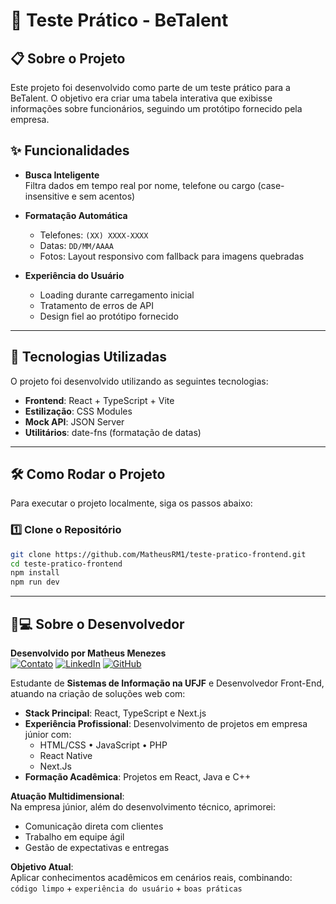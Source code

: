 # 📌 Teste Prático - BeTalent

## 📋 Sobre o Projeto
Este projeto foi desenvolvido como parte de um teste prático para a BeTalent. O objetivo era criar uma tabela interativa que exibisse informações sobre funcionários, seguindo um protótipo fornecido pela empresa.

## ✨ Funcionalidades

- **Busca Inteligente**  
  Filtra dados em tempo real por nome, telefone ou cargo (case-insensitive e sem acentos)

- **Formatação Automática**  
  - Telefones: `(XX) XXXX-XXXX`  
  - Datas: `DD/MM/AAAA`  
  - Fotos: Layout responsivo com fallback para imagens quebradas

- **Experiência do Usuário**  
  - Loading durante carregamento inicial  
  - Tratamento de erros de API  
  - Design fiel ao protótipo fornecido

---

## 🚀 Tecnologias Utilizadas
O projeto foi desenvolvido utilizando as seguintes tecnologias:
- **Frontend**: React + TypeScript + Vite  
- **Estilização**: CSS Modules  
- **Mock API**: JSON Server  
- **Utilitários**: date-fns (formatação de datas)  

---

## 🛠️ Como Rodar o Projeto
Para executar o projeto localmente, siga os passos abaixo:

### 1️⃣ Clone o Repositório
```bash
git clone https://github.com/MatheusRM1/teste-pratico-frontend.git
cd teste-pratico-frontend
npm install
npm run dev
```

---

## 👨💻 Sobre o Desenvolvedor

**Desenvolvido por Matheus Menezes**  
[![Contato](https://img.shields.io/badge/✉️-Contato-EA4335?style=flat)](mailto:matheusmenezzes10@gmail.com) 
[![LinkedIn](https://img.shields.io/badge/💼-LinkedIn-0077B5?style=flat)](https://www.linkedin.com/in/matheus-menezes-915684213) 
[![GitHub](https://img.shields.io/badge/🐙-GitHub-181717?style=flat)](https://github.com/MatheusRM1)

Estudante de **Sistemas de Informação na UFJF** e Desenvolvedor Front-End, atuando na criação de soluções web com:

- **Stack Principal**: React, TypeScript e Next.js
- **Experiência Profissional**: Desenvolvimento de projetos em empresa júnior com:
  - HTML/CSS • JavaScript • PHP
  - React Native
  - Next.Js
- **Formação Acadêmica**: Projetos em React, Java e C++

**Atuação Multidimensional**:  
Na empresa júnior, além do desenvolvimento técnico, aprimorei:
- Comunicação direta com clientes
- Trabalho em equipe ágil
- Gestão de expectativas e entregas

**Objetivo Atual**:  
Aplicar conhecimentos acadêmicos em cenários reais, combinando:  
`código limpo` + `experiência do usuário` + `boas práticas`

